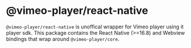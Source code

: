 # @vimeo-player/react-native

`@vimeo-player/react-native` is unoffical wrapper for Vimeo player using it player sdk. This package contains the React Native (>=16.8) and Webview bindings that wrap around `@vimeo-player/core`.
